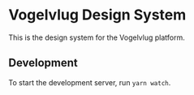 # Vogelvlug Design System

This is the design system for the Vogelvlug platform.

## Development

To start the development server, run `yarn watch`.
